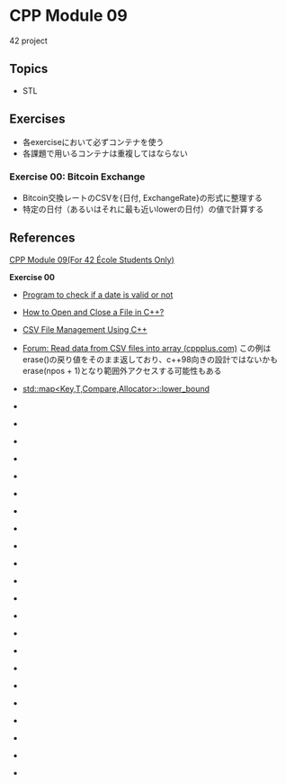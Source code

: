 # CPP Module 09
42 project

## Topics
- STL

## Exercises
- 各exerciseにおいて必ずコンテナを使う
- 各課題で用いるコンテナは重複してはならない

### Exercise 00: Bitcoin Exchange
- Bitcoin交換レートのCSVを{日付, ExchangeRate}の形式に整理する
- 特定の日付（あるいはそれに最も近いlowerの日付）の値で計算する


## References

[CPP Module 09(For 42 École Students Only)](https://projects.intra.42.fr/projects/cpp-module-09)

__Exercise 00__
- [Program to check if a date is valid or not](https://www.geeksforgeeks.org/program-check-date-valid-not/)


- [How to Open and Close a File in C++?](https://www.geeksforgeeks.org/how-to-open-and-close-file-in-cpp/)

- [CSV File Management Using C++](https://www.geeksforgeeks.org/csv-file-management-using-c/)

- [Forum: Read data from CSV files into array (cppplus.com)](https://cplusplus.com/forum/beginner/221913/)
この例はerase()の戻り値をそのまま返しており、c++98向きの設計ではないかも
erase(npos + 1)となり範囲外アクセスする可能性もある

- [std::map<Key,T,Compare,Allocator>::lower_bound](https://en.cppreference.com/w/cpp/container/map/lower_bound)


- []()
- []()
- []()
- []()
- []()
- []()
- []()
- []()
- []()
- []()
- []()
- []()
- []()
- []()
- []()
- []()
- []()
- []()
- []()
- []()
- []()
- []()
